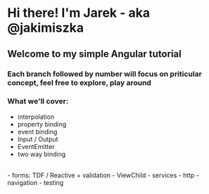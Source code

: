 # Hi there! I'm Jarek - aka @jakimiszka
## Welcome to my simple Angular tutorial
### Each branch followed by number will focus on priticular concept, feel free to explore, play around
### What we'll cover:
- interpolation
- property binding
- event binding
- Input / Output
- EventEmitter
- two way binding
<br/>
- forms: TDF / Reactive + validation
- ViewChild
- services
- http
- navigation
- testing

